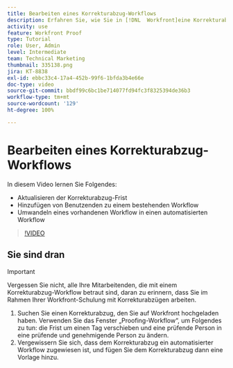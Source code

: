 ```yaml
---
title: Bearbeiten eines Korrekturabzug-Workflows
description: Erfahren Sie, wie Sie in [!DNL  Workfront]eine Korrekturabzug-Frist aktualisieren, Benutzende zu einem bestehenden Workflow hinzufügen und einen bestehenden Workflow in einen automatisierten Workflow umwandeln.
activity: use
feature: Workfront Proof
type: Tutorial
role: User, Admin
level: Intermediate
team: Technical Marketing
thumbnail: 335138.png
jira: KT-8838
exl-id: ebbc33c4-17a4-452b-99f6-1bfda3b4e66e
doc-type: video
source-git-commit: bbdf99c6bc1be714077fd94fc3f8325394de36b3
workflow-type: tm+mt
source-wordcount: '129'
ht-degree: 100%

---
```


# Bearbeiten eines Korrekturabzug-Workflows

In diesem Video lernen Sie Folgendes:

* Aktualisieren der Korrekturabzug-Frist
* Hinzufügen von Benutzenden zu einem bestehenden Workflow
* Umwandeln eines vorhandenen Workflow in einen automatisierten Workflow

>[!VIDEO](https://video.tv.adobe.com/v/335138/?quality=12&learn=on&enablevpops=1)

## Sie sind dran

>[!IMPORTANT]
>
>Vergessen Sie nicht, alle Ihre Mitarbeitenden, die mit einem Korrekturabzug-Workflow betraut sind, daran zu erinnern, dass Sie im Rahmen Ihrer Workfront-Schulung mit Korrekturabzügen arbeiten.

1. Suchen Sie einen Korrekturabzug, den Sie auf Workfront hochgeladen haben. Verwenden Sie das Fenster „Proofing-Workflow“, um Folgendes zu tun: die Frist um einen Tag verschieben und eine prüfende Person in eine prüfende und genehmigende Person zu ändern.
1. Vergewissern Sie sich, dass dem Korrekturabzug ein automatisierter Workflow zugewiesen ist, und fügen Sie dem Korrekturabzug dann eine Vorlage hinzu.



<!--
## Learn more
* Add stages and users to an automated workflow on a proof
* Convert a basic workflow to an automated workflow on a proof
* Create or edit an automated workflow for an existing proof
* Edit proof stages and reviewers
-->
